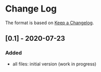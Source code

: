 # Change Log

The format is based on [Keep a Changelog](http://keepachangelog.com/).

## [0.1] - 2020-07-23
### Added
- all files: initial version (work in progress)
